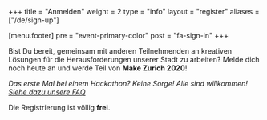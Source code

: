 +++
title = "Anmelden"
weight = 2
type = "info"
layout = "register"
aliases = ["/de/sign-up"]

[menu.footer]
  pre = "event-primary-color"
  post = "fa-sign-in"
+++

Bist Du bereit, gemeinsam mit anderen Teilnehmenden an kreativen Lösungen für die Herausforderungen unserer Stadt zu arbeiten? Melde dich noch heute an und werde Teil von **Make Zurich 2020**!

*Das erste Mal bei einem Hackathon? Keine Sorge! Alle sind willkommen! [Siehe dazu  unsere FAQ](/de/about)*

Die Registrierung ist völlig **frei**.

